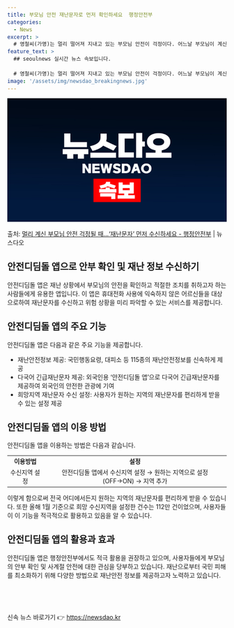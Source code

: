 ```yaml
---
title: 부모님 안전 재난문자로 먼저 확인하세요  행정안전부
categories:
  - News
excerpt: >
  # 영철씨(가명)는 멀리 떨어져 지내고 있는 부모님 안전이 걱정이다. 어느날 부모님이 계신 고향에 많은 눈이…
feature_text: >
  ## seoulnews 실시간 뉴스 속보입니다.

  # 영철씨(가명)는 멀리 떨어져 지내고 있는 부모님 안전이 걱정이다. 어느날 부모님이 계신 고향에 많은 눈이…
image: '/assets/img/newsdao_breakingnews.jpg'
---
```


![뉴스다오 속보](/assets/img/newsdao_breakingnews.jpg)

<p>출처: <a href="https://newsdao.kr/3105" rel="dofollow">멀리 계신 부모님 안전 걱정될 때…‘재난문자’ 먼저 수신하세요 - 행정안전부</a> | 뉴스다오</p>

<h2 data-ke-size="size26">안전디딤돌 앱으로 안부 확인 및 재난 정보 수신하기</h2>
<p data-ke-size="size16">안전디딤돌 앱은 재난 상황에서 부모님의 안전을 확인하고 적절한 조치를 취하고자 하는 사람들에게 유용한 앱입니다. 이 앱은 휴대전화 사용에 익숙하지 않은 어르신들을 대상으로하여 재난문자를 수신하고 위험 상황을 미리 파악할 수 있는 서비스를 제공합니다.</p>

<h2 data-ke-size="size24">안전디딤돌 앱의 주요 기능</h2>
<p data-ke-size="size16">안전디딤돌 앱은 다음과 같은 주요 기능을 제공합니다.</p>

<ul>
<li>재난안전정보 제공: 국민행동요령, 대피소 등 115종의 재난안전정보를 신속하게 제공</li>
<li>다국어 긴급재난문자 제공: 외국인용 ‘안전디딤돌 앱’으로 다국어 긴급재난문자를 제공하여 외국인의 안전한 관광에 기여</li>
<li>희망지역 재난문자 수신 설정: 사용자가 원하는 지역의 재난문자를 편리하게 받을 수 있는 설정 제공</li>
</ul>

<h2 data-ke-size="size24">안전디딤돌 앱의 이용 방법</h2>
<p data-ke-size="size16">안전디딤돌 앱을 이용하는 방법은 다음과 같습니다.</p>

<table>
<tr>
<td style="text-align: center; height: 17px;"><b>이용방법</b></td>
<td style="text-align: center; height: 17px;"><b>설정</b></td>
</tr>
<tr>
<td style="text-align: center; height: 17px;">수신지역 설정</td>
<td style="text-align: center; height: 17px;">안전디딤돌 앱에서 수신지역 설정 → 원하는 지역으로 설정(OFF→ON) → 지역 추가</td>
</tr>
</table>

<p data-ke-size="size16">이렇게 함으로써 전국 어디에서든지 원하는 지역의 재난문자를 편리하게 받을 수 있습니다. 또한 올해 1월 기준으로 희망 수신지역을 설정한 건수는 112만 건이었으며, 사용자들이 이 기능을 적극적으로 활용하고 있음을 알 수 있습니다.</p>

<h2 data-ke-size="size24">안전디딤돌 앱의 활용과 효과</h2>
<p data-ke-size="size16">안전디딤돌 앱은 행정안전부에서도 적극 활용을 권장하고 있으며, 사용자들에게 부모님의 안부 확인 및 사계절 안전에 대한 관심을 당부하고 있습니다. 재난으로부터 국민 피해를 최소화하기 위해 다양한 방법으로 재난안전 정보를 제공하고자 노력하고 있습니다.</p>

<p data-ke-size="size16">&nbsp;</p>
<p data-ke-size="size16">&nbsp;</p> 

신속 뉴스 바로가기 👉 <a href="https://newsdao.kr" rel="dofollow">https://newsdao.kr</a>


